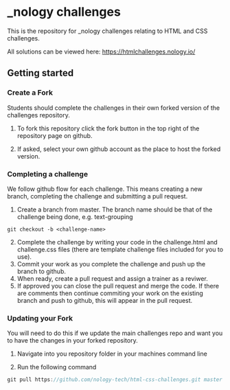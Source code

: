 # _nology challenges

This is the repository for _nology challenges relating to HTML and CSS challenges.

All solutions can be viewed here: <https://htmlchallenges.nology.io/>

## Getting started

### Create a Fork

Students should complete the challenges in their own forked version of the challenges repository.

1. To fork this repository click the fork button in the top right of the repository page on github.

2. If asked, select your own github account as the place to host the forked version.

### Completing a challenge

We follow github flow for each challenge. This means creating a new branch, completing the challenge and submitting a pull request.

1. Create a branch from master. The branch name should be that of the challenge being done, e.g. text-grouping
```
git checkout -b <challenge-name>
```
2. Complete the challenge by writing your code in the challenge.html and challenge.css files (there are template challenge files included for you to use).
3. Commit your work as you complete the challenge and push up the branch to github.
4. When ready, create a pull request and assign a trainer as a reviwer.
5. If approved you can close the pull request and merge the code. If there are comments then continue commiting your work on the existing branch and push to github, this will appear in the pull request.

### Updating your Fork

You will need to do this if we update the main challenges repo and want you to have the changes in your forked repository.

1. Navigate into you repository folder in your machines command line

2. Run the following command

```JavaScript
git pull https://github.com/nology-tech/html-css-challenges.git master
```
